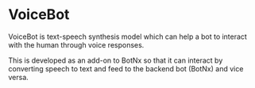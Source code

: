 # VoiceBot

VoiceBot is text-speech synthesis model which can help a bot to interact with the human through voice responses. 


This is developed as an add-on to BotNx so that it can interact by converting speech to text and feed to the backend bot (BotNx) and vice versa.

